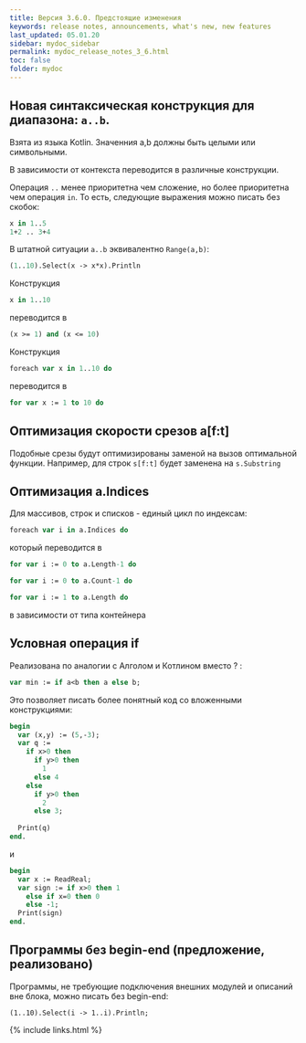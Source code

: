 ```yaml
---
title: Версия 3.6.0. Предстоящие изменения
keywords: release notes, announcements, what's new, new features
last_updated: 05.01.20
sidebar: mydoc_sidebar
permalink: mydoc_release_notes_3_6.html
toс: false
folder: mydoc
---
```


## Новая синтаксическая конструкция для диапазона: `a..b`. 

Взята из языка Kotlin. Значенния a,b должны быть целыми или символьными.

В зависимости от контекста переводится в различные конструкции. 

Операция `..` менее приоритетна чем сложение, но более приоритетна чем операция `in`.
То есть, следующие выражения можно писать без скобок:
```pascal 
x in 1..5
1+2 .. 3+4
```

В штатной ситуации `a..b` эквивалентно `Range(a,b)`:
```pascal  
(1..10).Select(x -> x*x).Println
```

Конструкция 
```pascal  
x in 1..10
```
переводится в 
```pascal
(x >= 1) and (x <= 10)
```

Конструкция 
```pascal  
foreach var x in 1..10 do
```
переводится в 
```pascal
for var x := 1 to 10 do
```

## Оптимизация скорости срезов a[f:t]

Подобные срезы будут оптимизированы заменой на вызов оптимальной функции. Например, для строк `s[f:t]` будет заменена на `s.Substring`

## Оптимизация a.Indices

Для массивов, строк и списков - единый цикл по индексам:
```pascal
foreach var i in a.Indices do
```
который переводится в 
```pascal
for var i := 0 to a.Length-1 do

for var i := 0 to a.Count-1 do

for var i := 1 to a.Length do
```
в зависимости от типа контейнера

## Условная операция if

Реализована по аналогии с Алголом и Котлином вместо ? :
```pascal
var min := if a<b then a else b;
```
Это позволяет писать более понятный код со вложенными конструкциями:
```pascal
begin
  var (x,y) := (5,-3);
  var q := 
    if x>0 then
      if y>0 then
        1
      else 4
    else
      if y>0 then
        2
      else 3;
        
  Print(q)
end.
```
и
```pascal
begin
  var x := ReadReal;
  var sign := if x>0 then 1
    else if x=0 then 0
    else -1;
  Print(sign)
end.
```

## Программы без begin-end (предложение, реализовано)

Программы, не требующие подключения внешних модулей и описаний вне блока, можно писать без begin-end:
```
(1..10).Select(i -> 1..i).Println;
```

{% include links.html %}
